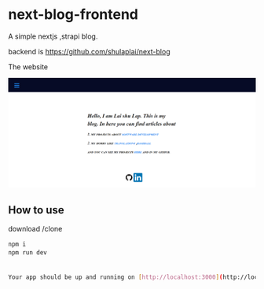 # next-blog-frontend

A simple nextjs ,strapi blog.

backend is https://github.com/shulaplai/next-blog

The website

![Alt text](assets/css/web.png "Title")

## How to use

download /clone

```bash
npm i 
npm run dev


Your app should be up and running on [http://localhost:3000](http://localhost:3000)! 